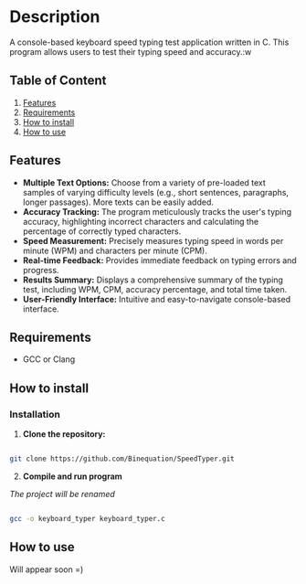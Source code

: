 # Description 

A console-based keyboard speed typing test application written in C.  This program allows users to test their typing speed and accuracy.:w

## Table of Content

1. [Features](https://github.com/Binequation/SpeedTyper?tab=readme-ov-file#features)
2. [Requirements](https://github.com/Binequation/SpeedTyper?tab=readme-ov-file#requirements)
3. [How to install](https://github.com/Binequation/SpeedTyper?tab=readme-ov-file#how-to-install)
4. [How to use](https://github.com/Binequation/SpeedTyper?tab=readme-ov-file#how-to-use)

## Features

* **Multiple Text Options:** Choose from a variety of pre-loaded text samples of varying difficulty levels (e.g., short sentences, paragraphs, longer passages).  More texts can be easily added.
* **Accuracy Tracking:**  The program meticulously tracks the user's typing accuracy, highlighting incorrect characters and calculating the percentage of correctly typed characters.
* **Speed Measurement:** Precisely measures typing speed in words per minute (WPM) and characters per minute (CPM).
* **Real-time Feedback:** Provides immediate feedback on typing errors and progress.
* **Results Summary:** Displays a comprehensive summary of the typing test, including WPM, CPM, accuracy percentage, and total time taken.
* **User-Friendly Interface:**  Intuitive and easy-to-navigate console-based interface.

## Requirements

- GCC or Clang

## How to install

### Installation

1. **Clone the repository:**

``` Bash

git clone https://github.com/Binequation/SpeedTyper.git

```

2. **Compile and run program**

*The project will be renamed*

``` Bash

gcc -o keyboard_typer keyboard_typer.c

```

## How to use

Will appear soon =)
